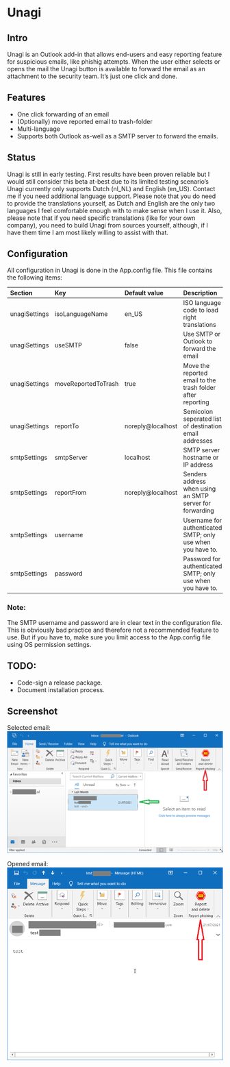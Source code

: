 # Unagi

## Intro
Unagi is an Outlook add-in that allows end-users and easy reporting feature for suspicious emails, like phishig attempts. When the user either selects or opens the mail the Unagi button is available to forward the email as an attachment to the security team. It’s just one click and done. 

## Features
- One click forwarding of an email
- (Optionally) move reported email to trash-folder
- Multi-language
- Supports both Outlook as-well as a SMTP server to forward the emails.

## Status
Unagi is still in early testing. First results have been proven reliable but I would still consider this beta at-best due to its limited testing scenario’s
Unagi currently only supports Dutch (nl_NL) and English (en_US). Contact me if you need additional language support. Please note that you do need to provide the translations yourself, as Dutch and English are the only two languages I feel comfortable enough with to make sense when I use it. Also, please note that if you need specific translations (like for your own company), you need to build Unagi from sources yourself, although, if I have them time I am most likely willing to assist with that.

## Configuration
All configuration in Unagi is done in the App.config file. This file contains the following items:

| Section       | Key                 | Default value     | Description                                                 |
| :------------ | :------------------ | :---------------- | :---------------------------------------------------------- |
| unagiSettings | isoLanguageName     | en_US             | ISO language code to load right translations                |
| unagiSettings | useSMTP             | false             | Use SMTP or Outlook to forward the email                    |
| unagiSettings | moveReportedToTrash | true              | Move the reported email to the trash folder after reporting |
| unagiSettings | reportTo            | noreply@localhost | Semicolon seperated list of destination email addresses     |
| smtpSettings  | smtpServer          | localhost         | SMTP server hostname or IP address                          |
| smtpSettings  | reportFrom          | noreply@localhost | Senders address when using an SMTP server for forwarding    |
| smtpSettings  | username            | <none>            | Username for authenticated SMTP; only use when you have to. |
| smtpSettings  | password            | <none>            | Password for authenticated SMTP; only use when you have to. |

### Note:
The SMTP username and password are in clear text in the configuration file. This is obviously bad practice and therefore not a recommended feature to use. But if you have to, make sure you limit access to the App.config file using OS permission settings.


## TODO:
- Code-sign a release package.
- Document installation process.

## Screenshot
Selected email:
![Selected email](/ScreenShots/unagi-screenshot1.png)

Opened email:
![Opened email](/ScreenShots/unagi-screenshot2.png)


